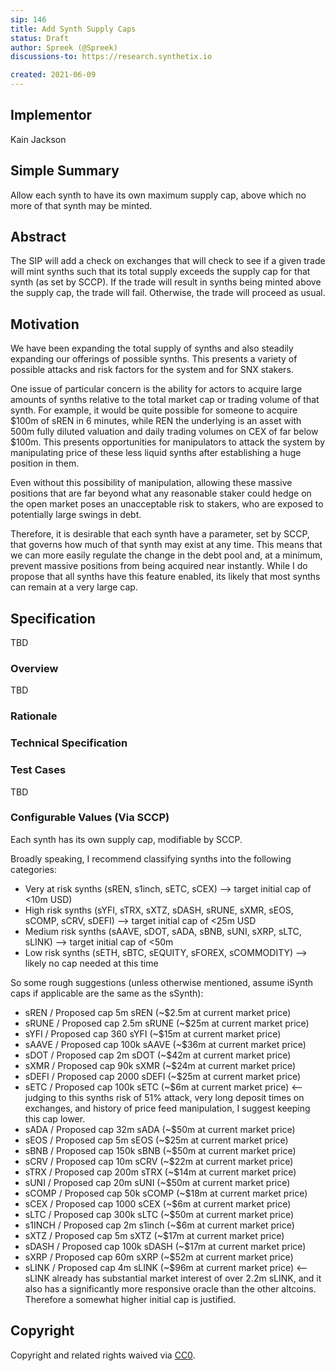```yaml
---
sip: 146
title: Add Synth Supply Caps
status: Draft
author: Spreek (@Spreek)
discussions-to: https://research.synthetix.io

created: 2021-06-09
---
```


## Implementor

Kain
Jackson

<!--You can leave these HTML comments in your merged SIP and delete the visible duplicate text guides, they will not appear and may be helpful to refer to if you edit it again. This is the suggested template for new SIPs. Note that an SIP number will be assigned by an editor. When opening a pull request to submit your SIP, please use an abbreviated title in the filename, `sip-draft_title_abbrev.md`. The title should be 44 characters or less.-->

## Simple Summary

<!--"If you can't explain it simply, you don't understand it well enough." Simply describe the outcome the proposed changes intends to achieve. This should be non-technical and accessible to a casual community member.-->

Allow each synth to have its own maximum supply cap, above which no more of that synth may be minted.

## Abstract

<!--A short (~200 word) description of the proposed change, the abstract should clearly describe the proposed change. This is what *will* be done if the SIP is implemented, not *why* it should be done or *how* it will be done. If the SIP proposes deploying a new contract, write, "we propose to deploy a new contract that will do x".-->

The SIP will add a check on exchanges that will check to see if a given trade will mint synths such that its total supply exceeds the supply cap for that synth (as set by SCCP). If the trade will result in synths being minted above the supply cap, the trade will fail. Otherwise, the trade will proceed as usual.

## Motivation

<!--This is the problem statement. This is the *why* of the SIP. It should clearly explain *why* the current state of the protocol is inadequate.  It is critical that you explain *why* the change is needed, if the SIP proposes changing how something is calculated, you must address *why* the current calculation is innaccurate or wrong. This is not the place to describe how the SIP will address the issue!-->

We have been expanding the total supply of synths and also steadily expanding our offerings of possible synths. This presents a variety of possible attacks and risk factors for the system and for SNX stakers. 

One issue of particular concern is the ability for actors to acquire large amounts of synths relative to the total market cap or trading volume of that synth. For example, it would be quite possible for someone to acquire $100m of sREN in 6 minutes, while REN the underlying is an asset with 500m fully diluted valuation and daily trading volumes on CEX of far below $100m. This presents opportunities for manipulators to attack the system by manipulating price of these less liquid synths after establishing a huge position in them.

Even without this possibility of manipulation, allowing these massive positions that are far beyond what any reasonable staker could hedge on the open market poses an unacceptable risk to stakers, who are exposed to potentially large swings in debt.

Therefore, it is desirable that each synth have a parameter, set by SCCP, that governs how much of that synth may exist at any time. This means that we can more easily regulate the change in the debt pool and, at a minimum, prevent massive positions from being acquired near instantly. While I do propose that all synths have this feature enabled, its likely that most synths can remain at a very large cap. 


## Specification

<!--The specification should describe the syntax and semantics of any new feature, there are five sections
1. Overview
2. Rationale
3. Technical Specification
4. Test Cases
5. Configurable Values
-->

TBD

### Overview

<!--This is a high level overview of *how* the SIP will solve the problem. The overview should clearly describe how the new feature will be implemented.-->

TBD

### Rationale

<!--This is where you explain the reasoning behind how you propose to solve the problem. Why did you propose to implement the change in this way, what were the considerations and trade-offs. The rationale fleshes out what motivated the design and why particular design decisions were made. It should describe alternate designs that were considered and related work. The rationale may also provide evidence of consensus within the community, and should discuss important objections or concerns raised during discussion.-->

### Technical Specification

<!--The technical specification should outline the public API of the changes proposed. That is, changes to any of the interfaces Synthetix currently exposes or the creations of new ones.-->

### Test Cases

TBD

### Configurable Values (Via SCCP)

<!--Please list all values configurable via SCCP under this implementation.-->

Each synth has its own supply cap, modifiable by SCCP. 

Broadly speaking, I recommend classifying synths into the following categories:

* Very at risk synths (sREN, s1inch, sETC, sCEX) --> target initial cap of <10m USD)
* High risk synths (sYFI, sTRX, sXTZ, sDASH, sRUNE, sXMR, sEOS, sCOMP, sCRV, sDEFI) --> target initial cap of <25m USD
* Medium risk synths (sAAVE, sDOT, sADA, sBNB, sUNI, sXRP, sLTC, sLINK) --> target initial cap of <50m
* Low risk synths (sETH, sBTC, sEQUITY, sFOREX, sCOMMODITY) --> likely no cap needed at this time

So some rough suggestions (unless otherwise mentioned, assume iSynth caps if applicable are the same as the sSynth):

* sREN / Proposed cap 5m sREN (~$2.5m at current market price)
* sRUNE / Proposed cap 2.5m sRUNE (~$25m at current market price)
* sYFI / Proposed cap 360 sYFI (~$15m at current market price)
* sAAVE / Proposed cap 100k sAAVE (~$36m at current market price)
* sDOT / Proposed cap 2m sDOT (~$42m at current market price)
* sXMR / Proposed cap 90k sXMR (~$24m at current market price)
* sDEFI / Proposed cap 2000 sDEFI (~$25m at current market price)
* sETC / Proposed cap 100k sETC (~$6m at current market price) <-- judging to this synths risk of 51% attack, very long deposit times on exchanges, and history of price feed manipulation, I suggest keeping this cap lower.
* sADA / Proposed cap 32m sADA (~$50m at current market price)
* sEOS / Proposed cap 5m sEOS (~$25m at current market price)
* sBNB / Proposed cap 150k sBNB (~$50m at current market price)
* sCRV / Proposed cap 10m sCRV (~$22m at current market price)
* sTRX / Proposed cap 200m sTRX (~$14m at current market price)
* sUNI / Proposed cap 20m sUNI (~$50m at current market price)
* sCOMP / Proposed cap 50k sCOMP (~$18m at current market price)
* sCEX / Proposed cap 1000 sCEX (~$6m at current market price)
* sLTC / Proposed cap 300k sLTC (~$50m at current market price)
* s1INCH / Proposed cap 2m s1inch (~$6m at current market price)
* sXTZ / Proposed cap 5m sXTZ (~$17m at current market price)
* sDASH / Proposed cap 100k sDASH (~$17m at current market price)
* sXRP / Proposed cap 60m sXRP (~$52m at current market price)
* sLINK / Proposed cap 4m sLINK (~$96m at current market price) <-- sLINK already has substantial market interest of over 2.2m sLINK, and it also has a significantly more responsive oracle than the other altcoins. Therefore a somewhat higher initial cap is justified. 

## Copyright

Copyright and related rights waived via [CC0](https://creativecommons.org/publicdomain/zero/1.0/).
